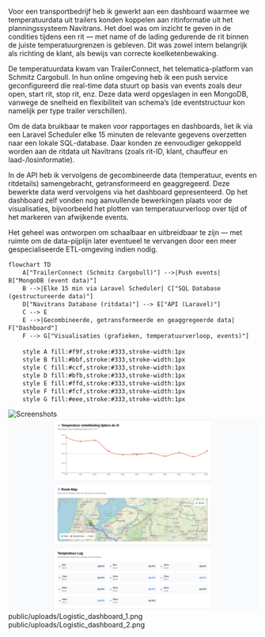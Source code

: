 Voor een transportbedrijf heb ik gewerkt aan een dashboard waarmee we temperatuurdata uit trailers konden koppelen aan ritinformatie uit het planningssysteem Navitrans. Het doel was om inzicht te geven in de condities tijdens een rit — met name of de lading gedurende de rit binnen de juiste temperatuurgrenzen is gebleven. Dit was zowel intern belangrijk als richting de klant, als bewijs van correcte koelketenbewaking.

De temperatuurdata kwam van TrailerConnect, het telematica-platform van Schmitz Cargobull. In hun online omgeving heb ik een push service geconfigureerd die real-time data stuurt op basis van events zoals deur open, start rit, stop rit, enz. Deze data werd opgeslagen in een MongoDB, vanwege de snelheid en flexibiliteit van schema’s (de eventstructuur kon namelijk per type trailer verschillen).

Om de data bruikbaar te maken voor rapportages en dashboards, liet ik via een Laravel Scheduler elke 15 minuten de relevante gegevens overzetten naar een lokale SQL-database. Daar konden ze eenvoudiger gekoppeld worden aan de ritdata uit Navitrans (zoals rit-ID, klant, chauffeur en laad-/losinformatie).

In de API heb ik vervolgens de gecombineerde data (temperatuur, events en ritdetails) samengebracht, getransformeerd en geaggregeerd. Deze bewerkte data werd vervolgens via het dashboard gepresenteerd. Op het dashboard zelf vonden nog aanvullende bewerkingen plaats voor de visualisaties, bijvoorbeeld het plotten van temperatuurverloop over tijd of het markeren van afwijkende events.

Het geheel was ontworpen om schaalbaar en uitbreidbaar te zijn — met ruimte om de data-pijplijn later eventueel te vervangen door een meer gespecialiseerde ETL-omgeving indien nodig.

```mermaid
flowchart TD
    A["TrailerConnect (Schmitz Cargobull)"] -->|Push events| B["MongoDB (event data)"]
    B -->|Elke 15 min via Laravel Scheduler| C["SQL Database (gestructureerde data)"]
    D["Navitrans Database (ritdata)"] --> E["API (Laravel)"]
    C --> E
    E -->|Gecombineerde, getransformeerde en geaggregeerde data| F["Dashboard"]
    F --> G["Visualisaties (grafieken, temperatuurverloop, events)"]

    style A fill:#f9f,stroke:#333,stroke-width:1px
    style B fill:#bbf,stroke:#333,stroke-width:1px
    style C fill:#ccf,stroke:#333,stroke-width:1px
    style D fill:#bfb,stroke:#333,stroke-width:1px
    style E fill:#ffd,stroke:#333,stroke-width:1px
    style F fill:#fcf,stroke:#333,stroke-width:1px
    style G fill:#eee,stroke:#333,stroke-width:1px

```
![Screenshots](/uploads/Logistic_dashboard_1.png)
![Screenshots](public/uploads/Logistic_dashboard_2.png)
public/uploads/Logistic_dashboard_1.png
public/uploads/Logistic_dashboard_2.png
